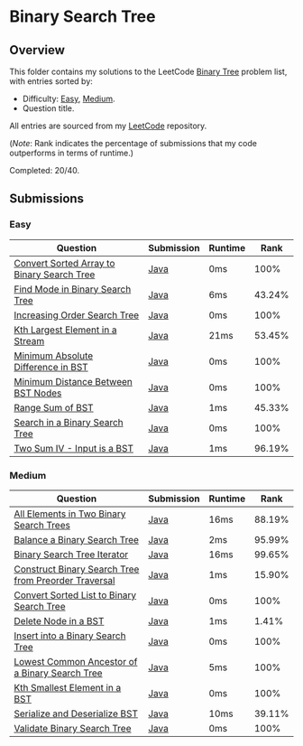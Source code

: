 # Binary Search Tree

## Overview
This folder contains my solutions to the LeetCode [Binary Tree](https://leetcode.com/problem-list/binary-search-tree/) problem list,
with entries sorted by:
- Difficulty: [Easy](#easy), [Medium](#medium).
- Question title.

All entries are sourced from my [LeetCode](https://github.com/shumarb/leetcode) repository.

(*Note*: Rank indicates the percentage of submissions that my code outperforms in terms of runtime.)

Completed: 20/40.

## Submissions
### Easy
| Question                                                                                                                            | Submission                                                                                                  | Runtime | Rank   |
|-------------------------------------------------------------------------------------------------------------------------------------|-------------------------------------------------------------------------------------------------------------|---------|--------|
| [Convert Sorted Array to Binary Search Tree](https://leetcode.com/problems/convert-sorted-array-to-binary-search-tree/description/) | [Java](https://github.com/shumarb/leetcode/blob/main/submissions/ConvertSortedArrayToBinarySearchTree.java) | 0ms     | 100%   |
| [Find Mode in Binary Search Tree](https://leetcode.com/problems/find-mode-in-binary-search-tree/description/)                       | [Java](https://github.com/shumarb/leetcode/blob/main/submissions/FindModeInBinarySearchTree.java)           | 6ms     | 43.24% |
| [Increasing Order Search Tree](https://leetcode.com/problems/increasing-order-search-tree/description/)                             | [Java](https://github.com/shumarb/leetcode/blob/main/submissions/IncreasingOrderSearchTree.java)            | 0ms     | 100%   |
| [Kth Largest Element in a Stream](https://leetcode.com/problems/kth-largest-element-in-a-stream/description/)                       | [Java](https://github.com/shumarb/leetcode/blob/main/submissions/KthLargest.java)                           | 21ms    | 53.45% |
| [Minimum Absolute Difference in BST](https://leetcode.com/problems/minimum-absolute-difference-in-bst/description/)                 | [Java](https://github.com/shumarb/leetcode/blob/main/submissions/MinimumAbsoluteDifferenceInBST.java)       | 0ms     | 100%   |
| [Minimum Distance Between BST Nodes](https://leetcode.com/problems/minimum-distance-between-bst-nodes/description/)                 | [Java](https://github.com/shumarb/leetcode/blob/main/submissions/MinimumDistanceBetweenBSTNodes.java)       | 0ms     | 100%   |
| [Range Sum of BST](https://leetcode.com/problems/range-sum-of-bst/description/)                                                     | [Java](https://github.com/shumarb/leetcode/blob/main/submissions/RangeSumOfBST.java)                        | 1ms     | 45.33% |
| [Search in a Binary Search Tree](https://leetcode.com/problems/search-in-a-binary-search-tree/description/)                         | [Java](https://github.com/shumarb/leetcode/blob/main/submissions/SearchInABinarySearchTree.java)            | 0ms     | 100%   |
| [Two Sum IV - Input is a BST](https://leetcode.com/problems/two-sum-iv-input-is-a-bst/description/)                                 | [Java](https://github.com/shumarb/leetcode/blob/main/submissions/TwoSumFourInputIsABST.java)                | 1ms     | 96.19% |

### Medium
| Question                                                                                                                                                | Submission                                                                                                            | Runtime | Rank   |
|---------------------------------------------------------------------------------------------------------------------------------------------------------|-----------------------------------------------------------------------------------------------------------------------|---------|--------|
| [All Elements in Two Binary Search Trees](https://leetcode.com/problems/all-elements-in-two-binary-search-trees/description/)                           | [Java](https://github.com/shumarb/leetcode/blob/main/submissions/AllElementsInTwoBinarySearchTrees.java)              | 16ms    | 88.19% |
| [Balance a Binary Search Tree](https://leetcode.com/problems/balance-a-binary-search-tree/description/)                                                 | [Java](https://github.com/shumarb/leetcode/blob/main/submissions/BalanceABinarySearchTree.java)                       | 2ms     | 95.99% |
| [Binary Search Tree Iterator](https://leetcode.com/problems/binary-search-tree-iterator/description/)                                                   | [Java](https://github.com/shumarb/leetcode/blob/main/submissions/BinarySearchTreeIterator.java)                       | 16ms    | 99.65% |
| [Construct Binary Search Tree from Preorder Traversal](https://leetcode.com/problems/construct-binary-search-tree-from-preorder-traversal/description/) | [Java](https://github.com/shumarb/leetcode/blob/main/submissions/ConstructBinarySearchTreeFromPreorderTraversal.java) | 1ms     | 15.90% |
| [Convert Sorted List to Binary Search Tree](https://leetcode.com/problems/convert-sorted-list-to-binary-search-tree/description/)                       | [Java](https://github.com/shumarb/leetcode/blob/main/submissions/ConvertSortedListToBinarySearchTree.java)            | 0ms     | 100%   |
| [Delete Node in a BST](https://leetcode.com/problems/delete-node-in-a-bst/description/)                                                                 | [Java](https://github.com/shumarb/leetcode/blob/main/submissions/DeleteNodeInABST.java)                               | 1ms     | 1.41%  |
| [Insert into a Binary Search Tree](https://leetcode.com/problems/insert-into-a-binary-search-tree/description/)                                         | [Java](https://github.com/shumarb/leetcode/blob/main/submissions/InsertIntoABinarySearchTree.java)                    | 0ms     | 100%   |
| [Lowest Common Ancestor of a Binary Search Tree](https://leetcode.com/problems/lowest-common-ancestor-of-a-binary-search-tree/description/)             | [Java](https://github.com/shumarb/leetcode/blob/main/submissions/LowestCommonAncestorOfABinarySearchTree.java)        | 5ms     | 100%   |
| [Kth Smallest Element in a BST](https://leetcode.com/problems/kth-smallest-element-in-a-bst/description/)                                               | [Java](https://github.com/shumarb/leetcode/blob/main/submissions/KthSmallestElementInABST.java)                       | 0ms     | 100%   |
| [Serialize and Deserialize BST](https://leetcode.com/problems/serialize-and-deserialize-bst/description/)                                               | [Java](https://github.com/shumarb/leetcode/blob/main/submissions/SerializeAndDeserializeBST.java)                     | 10ms    | 39.11% |
| [Validate Binary Search Tree](https://leetcode.com/problems/validate-binary-search-tree/description/)                                                   | [Java](https://github.com/shumarb/leetcode/blob/main/submissions/ValidateBinarySearchTree.java)                       | 0ms     | 100%   | 

